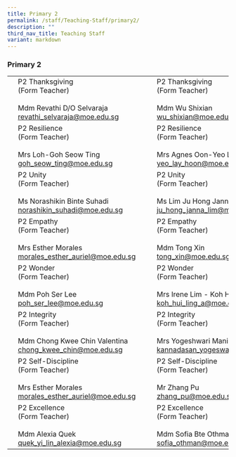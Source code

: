 ```yaml
---
title: Primary 2
permalink: /staff/Teaching-Staff/primary2/
description: ""
third_nav_title: Teaching Staff
variant: markdown
---
```

### Primary 2

|  	|  	|  	|  	|  	|
|---	|---	|---	|---	|---	|
|	| P2 Thanksgiving<br>(Form Teacher)<br><br> Mdm Revathi D/O Selvaraja<br>revathi_selvaraja@moe.edu.sg	|   	| | P2 Thanksgiving <br>(Form Teacher)<br><br>Mdm Wu Shixian<br>wu_shixian@moe.edu.sg|
|	| P2 Resilience<br>(Form Teacher)<br><br>Mrs Loh-Goh Seow Ting<br>goh_seow_ting@moe.edu.sg	|   	| 	| P2 Resilience<br>(Form Teacher)<br><br> Mrs Agnes Oon-Yeo Lay Hoon<br>yeo_lay_hoon@moe.edu.sg|
|	| P2 Unity<br>(Form Teacher)<br><br>Ms Norashikin Binte Suhadi<br>norashikin_suhadi@moe.edu.sg	|   	| | P2 Unity<br>(Form Teacher)<br><br>Ms Lim Ju Hong Janna<br>ju_hong_janna_lim@moe.edu.sg|
|	| P2 Empathy<br>(Form Teacher)<br><br>Mrs Esther Morales<br>morales_esther_auriel@moe.edu.sg	|   	|	| P2 Empathy<br>(Form Teacher)<br><br>Mdm Tong Xin<br>tong_xin@moe.edu.sg|
|	| P2 Wonder<br>(Form Teacher)<br><br>Mdm Poh Ser Lee<br>poh_ser_lee@moe.edu.sg	|   	|  	|  P2 Wonder<br>(Form Teacher)<br><br> Mrs Irene Lim - Koh Hui Ling<br>koh_hui_ling_a@moe.edu.sg	|
| 	| P2 Integrity<br>(Form Teacher)<br><br>Mdm Chong Kwee Chin Valentina<br>chong_kwee_chin@moe.edu.sg|  	|	| P2 Integrity <br>(Form Teacher)<br><br>Mrs Yogeshwari Manikandan Yap<br>kannadasan_yogeswari@moe.edu.sg	|
| 	| P2 Self-Discipline<br>(Form Teacher)<br><br>Mrs Esther Morales<br>morales_esther_auriel@moe.edu.sg<br> 	|   	|	| P2 Self-Discipline <br>(Form Teacher)<br><br>Mr Zhang Pu<br>zhang_pu@moe.edu.sg 	|
| 	| P2 Excellence<br>(Form Teacher)<br><br>Mdm Alexia Quek<br>quek_yi_lin_alexia@moe.edu.sg	|   	|  	| P2 Excellence<br>(Form Teacher)<br><br>Mdm Sofia Bte Othman<br>sofia_othman@moe.edu.sg